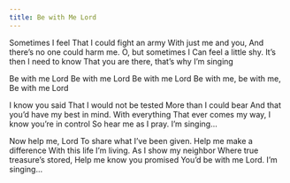 ```yaml
---
title: Be with Me Lord
---
```

Sometimes I feel
That I could fight an army
With just me and you, 
And there’s no one could harm me.
O, but sometimes I
Can feel a little shy.
It’s then I need to know 
That you are there, that’s why I’m singing

Be with me Lord
Be with me Lord
Be with me Lord
Be with me, be with me, Be with me Lord

I know you said
That I would not be tested 
More than I could bear
And that you’d have my best in mind.
With everything 
That ever comes my way,
I know you’re in control
So hear me as I pray.  I’m singing…

Now help me, Lord
To share what I’ve been given.
Help me make a difference 
With this life I’m living.
As I show my neighbor
Where true treasure’s stored,
Help me know you promised
You’d be with me Lord.  I’m singing…